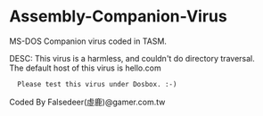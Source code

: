 # Assembly-Companion-Virus
MS-DOS Companion virus coded in TASM.

DESC: This virus is a harmless, and couldn't do directory traversal.   
      The default host of this virus is hello.com  
      
      Please test this virus under Dosbox. :-)  
      
Coded By Falsedeer(虛鹿)@gamer.com.tw  
